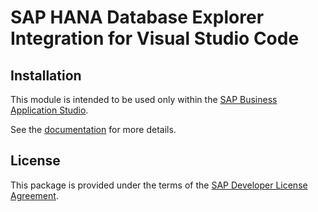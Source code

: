 # SAP HANA Database Explorer Integration for Visual Studio Code

## Installation
This module is intended to be used only within the [SAP Business Application Studio](https://help.sap.com/viewer/9d1db9835307451daa8c930fbd9ab264/Cloud/).

See the [documentation](https://help.sap.com/viewer/product/HANA_CLOUD/latest/en-US?task=develop_task) for more details.

## License
This package is provided under the terms of the [SAP Developer License Agreement](https://tools.hana.ondemand.com/developer-license-3_1.txt).